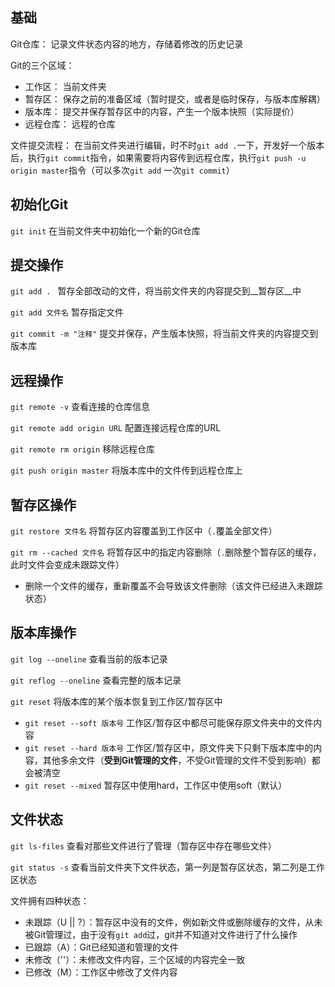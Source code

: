 ## 基础

Git仓库： 记录文件状态内容的地方，存储着修改的历史记录

Git的三个区域： 

- 工作区： 当前文件夹
- 暂存区： 保存之前的准备区域（暂时提交，或者是临时保存，与版本库解耦）
- 版本库： 提交并保存暂存区中的内容，产生一个版本快照（实际提价）
- 远程仓库： 远程的仓库

文件提交流程： 在当前文件夹进行编辑，时不时`git add .`一下，开发好一个版本后，执行`git commit`指令，如果需要将内容传到远程仓库，执行`git push -u origin master`指令（可以多次`git add` 一次`git commit`）

## 初始化Git

`git init` 在当前文件夹中初始化一个新的Git仓库

## 提交操作

`git add . ` 暂存全部改动的文件，将当前文件夹的内容提交到__暂存区__中

`git add 文件名` 暂存指定文件

`git commit -m "注释"` 提交并保存，产生版本快照，将当前文件夹的内容提交到版本库 

## 远程操作

`git remote -v` 查看连接的仓库信息

`git remote add origin URL` 配置连接远程仓库的URL

`git remote rm origin` 移除远程仓库

`git push origin master` 将版本库中的文件传到远程仓库上

## 暂存区操作

`git restore 文件名` 将暂存区内容覆盖到工作区中（`.`覆盖全部文件）

`git rm --cached 文件名` 将暂存区中的指定内容删除（`.`删除整个暂存区的缓存，此时文件会变成未跟踪文件）

- 删除一个文件的缓存，重新覆盖不会导致该文件删除（该文件已经进入未跟踪状态）

## 版本库操作

`git log --oneline` 查看当前的版本记录

`git reflog --oneline` 查看完整的版本记录

`git reset` 将版本库的某个版本恢复到工作区/暂存区中

- `git reset --soft 版本号` 工作区/暂存区中都尽可能保存原文件夹中的文件内容
- `git reset --hard 版本号` 工作区/暂存区中，原文件夹下只剩下版本库中的内容，其他多余文件（__受到Git管理的文件__，不受Git管理的文件不受到影响）都会被清空
- `git reset --mixed` 暂存区中使用hard，工作区中使用soft（默认）

## 文件状态

`git ls-files` 查看对那些文件进行了管理（暂存区中存在哪些文件）

`git status -s` 查看当前文件夹下文件状态，第一列是暂存区状态，第二列是工作区状态

文件拥有四种状态：

- 未跟踪（U || ?）：暂存区中没有的文件，例如新文件或删除缓存的文件，从未被Git管理过，由于没有`git add`过，git并不知道对文件进行了什么操作
- 已跟踪（A）：Git已经知道和管理的文件
- 未修改（''）：未修改文件内容，三个区域的内容完全一致
- 已修改（M）：工作区中修改了文件内容









